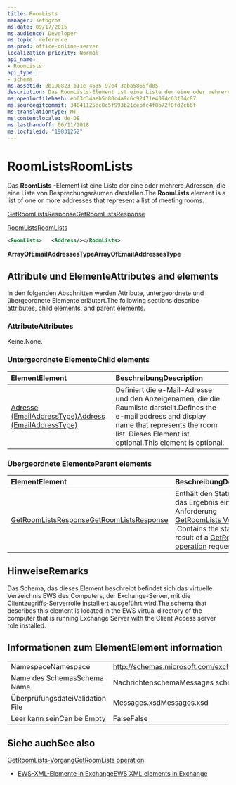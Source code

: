 ```yaml
---
title: RoomLists
manager: sethgros
ms.date: 09/17/2015
ms.audience: Developer
ms.topic: reference
ms.prod: office-online-server
localization_priority: Normal
api_name:
- RoomLists
api_type:
- schema
ms.assetid: 2b190823-b11e-4635-97e4-3aba5865fd05
description: Das RoomLists-Element ist eine Liste der eine oder mehrere Adressen, die eine Liste von Besprechungsräumen darstellen.
ms.openlocfilehash: eb03c34aeb5d80c4a9c6c92471e4094c63f04c87
ms.sourcegitcommit: 34041125dc8c5f993b21cebfc4f8b72f0fd2cb6f
ms.translationtype: MT
ms.contentlocale: de-DE
ms.lasthandoff: 06/11/2018
ms.locfileid: "19831252"
---
```

# <a name="roomlists"></a><span data-ttu-id="b29f6-103">RoomLists</span><span class="sxs-lookup"><span data-stu-id="b29f6-103">RoomLists</span></span>

<span data-ttu-id="b29f6-104">Das **RoomLists** -Element ist eine Liste der eine oder mehrere Adressen, die eine Liste von Besprechungsräumen darstellen.</span><span class="sxs-lookup"><span data-stu-id="b29f6-104">The **RoomLists** element is a list of one or more addresses that represent a list of meeting rooms.</span></span> 
  
[<span data-ttu-id="b29f6-105">GetRoomListsResponse</span><span class="sxs-lookup"><span data-stu-id="b29f6-105">GetRoomListsResponse</span></span>](getroomlistsresponse.md)
  
[<span data-ttu-id="b29f6-106">RoomLists</span><span class="sxs-lookup"><span data-stu-id="b29f6-106">RoomLists</span></span>](roomlists.md)
  
```xml
<RoomLists>   <Address/></RoomLists>
```

 <span data-ttu-id="b29f6-107">**ArrayOfEmailAddressesType**</span><span class="sxs-lookup"><span data-stu-id="b29f6-107">**ArrayOfEmailAddressesType**</span></span>
## <a name="attributes-and-elements"></a><span data-ttu-id="b29f6-108">Attribute und Elemente</span><span class="sxs-lookup"><span data-stu-id="b29f6-108">Attributes and elements</span></span>

<span data-ttu-id="b29f6-109">In den folgenden Abschnitten werden Attribute, untergeordnete und übergeordnete Elemente erläutert.</span><span class="sxs-lookup"><span data-stu-id="b29f6-109">The following sections describe attributes, child elements, and parent elements.</span></span>
  
### <a name="attributes"></a><span data-ttu-id="b29f6-110">Attribute</span><span class="sxs-lookup"><span data-stu-id="b29f6-110">Attributes</span></span>

<span data-ttu-id="b29f6-111">Keine.</span><span class="sxs-lookup"><span data-stu-id="b29f6-111">None.</span></span>
  
### <a name="child-elements"></a><span data-ttu-id="b29f6-112">Untergeordnete Elemente</span><span class="sxs-lookup"><span data-stu-id="b29f6-112">Child elements</span></span>

|<span data-ttu-id="b29f6-113">**Element**</span><span class="sxs-lookup"><span data-stu-id="b29f6-113">**Element**</span></span>|<span data-ttu-id="b29f6-114">**Beschreibung**</span><span class="sxs-lookup"><span data-stu-id="b29f6-114">**Description**</span></span>|
|:-----|:-----|
|[<span data-ttu-id="b29f6-115">Adresse (EmailAddressType)</span><span class="sxs-lookup"><span data-stu-id="b29f6-115">Address (EmailAddressType)</span></span>](address-emailaddresstype.md) <br/> |<span data-ttu-id="b29f6-116">Definiert die e-Mail-Adresse und den Anzeigenamen, die die Raumliste darstellt.</span><span class="sxs-lookup"><span data-stu-id="b29f6-116">Defines the e-mail address and display name that represents the room list.</span></span> <span data-ttu-id="b29f6-117">Dieses Element ist optional.</span><span class="sxs-lookup"><span data-stu-id="b29f6-117">This element is optional.</span></span>  <br/> |
   
### <a name="parent-elements"></a><span data-ttu-id="b29f6-118">Übergeordnete Elemente</span><span class="sxs-lookup"><span data-stu-id="b29f6-118">Parent elements</span></span>

|<span data-ttu-id="b29f6-119">**Element**</span><span class="sxs-lookup"><span data-stu-id="b29f6-119">**Element**</span></span>|<span data-ttu-id="b29f6-120">**Beschreibung**</span><span class="sxs-lookup"><span data-stu-id="b29f6-120">**Description**</span></span>|
|:-----|:-----|
|[<span data-ttu-id="b29f6-121">GetRoomListsResponse</span><span class="sxs-lookup"><span data-stu-id="b29f6-121">GetRoomListsResponse</span></span>](getroomlistsresponse.md) <br/> |<span data-ttu-id="b29f6-122">Enthält den Status und das Ergebnis einer Anforderung [GetRoomLists Vorgang](getroomlists-operation.md) .</span><span class="sxs-lookup"><span data-stu-id="b29f6-122">Contains the status and result of a [GetRoomLists operation](getroomlists-operation.md) request.</span></span>  <br/> |
   
## <a name="remarks"></a><span data-ttu-id="b29f6-123">Hinweise</span><span class="sxs-lookup"><span data-stu-id="b29f6-123">Remarks</span></span>

<span data-ttu-id="b29f6-124">Das Schema, das dieses Element beschreibt befindet sich das virtuelle Verzeichnis EWS des Computers, der Exchange-Server, mit die Clientzugriffs-Serverrolle installiert ausgeführt wird.</span><span class="sxs-lookup"><span data-stu-id="b29f6-124">The schema that describes this element is located in the EWS virtual directory of the computer that is running Exchange Server with the Client Access server role installed.</span></span>
  
## <a name="element-information"></a><span data-ttu-id="b29f6-125">Informationen zum Element</span><span class="sxs-lookup"><span data-stu-id="b29f6-125">Element information</span></span>

|||
|:-----|:-----|
|<span data-ttu-id="b29f6-126">Namespace</span><span class="sxs-lookup"><span data-stu-id="b29f6-126">Namespace</span></span>  <br/> |http://schemas.microsoft.com/exchange/services/2006/messages  <br/> |
|<span data-ttu-id="b29f6-127">Name des Schemas</span><span class="sxs-lookup"><span data-stu-id="b29f6-127">Schema Name</span></span>  <br/> |<span data-ttu-id="b29f6-128">Nachrichtenschema</span><span class="sxs-lookup"><span data-stu-id="b29f6-128">Messages schema</span></span>  <br/> |
|<span data-ttu-id="b29f6-129">Überprüfungsdatei</span><span class="sxs-lookup"><span data-stu-id="b29f6-129">Validation File</span></span>  <br/> |<span data-ttu-id="b29f6-130">Messages.xsd</span><span class="sxs-lookup"><span data-stu-id="b29f6-130">Messages.xsd</span></span>  <br/> |
|<span data-ttu-id="b29f6-131">Leer kann sein</span><span class="sxs-lookup"><span data-stu-id="b29f6-131">Can be Empty</span></span>  <br/> |<span data-ttu-id="b29f6-132">False</span><span class="sxs-lookup"><span data-stu-id="b29f6-132">False</span></span>  <br/> |
   
## <a name="see-also"></a><span data-ttu-id="b29f6-133">Siehe auch</span><span class="sxs-lookup"><span data-stu-id="b29f6-133">See also</span></span>



[<span data-ttu-id="b29f6-134">GetRoomLists-Vorgang</span><span class="sxs-lookup"><span data-stu-id="b29f6-134">GetRoomLists operation</span></span>](getroomlists-operation.md)


- [<span data-ttu-id="b29f6-135">EWS-XML-Elemente in Exchange</span><span class="sxs-lookup"><span data-stu-id="b29f6-135">EWS XML elements in Exchange</span></span>](ews-xml-elements-in-exchange.md)

